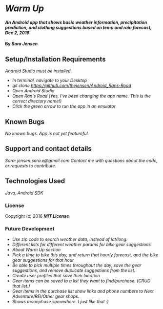 # _Warm Up_

#### _An Android app that shows basic weather information, precipitation prediction, and clothing suggestions based on temp and rain forecast, Dec 2, 2016_

#### By _**Sara Jensen**_

## Setup/Installation Requirements

_Android Studio must be installed._

* _In terminal, navigate to your Desktop_
* _git clone https://github.com/thejensen/Android_Rans-Road_
* _Open Android Studio_
* _Open Ran's Road (Yes, I've been changing the app name. This is the correct directory name!)_
* _Click the green arrow to run the app in an emulator_

## Known Bugs

_No known bugs. App is not yet featureful._

## Support and contact details

_Sara: jensen.sara.e@gmail.com_
_Contact me with questions about the code, or requests to contribute._

## Technologies Used

_Java, Android SDK_

### License

Copyright (c) 2016 **_MIT License_**


### Future Development

* _Use zip code to search weather data, instead of lat/long._
* _Different lists for different weather params for bike gear suggestions_
* _About Warm Up section_
* _Pick a time to bike this day, and return that hourly forecast, and the bike gear suggestions for that hour._
* _Be able to pick multiple times throughout the day, save the gear suggestions, and remove duplicate suggestions from the list._
* _Create user profiles that save their location_
* _Gear items can be saved to a list they want to find/purchase. (CRUD that list.)_
* _Gear items in the purchase list show links and phone numbers to Next Adventure/REI/Other gear shops._
* _Shows moonphase somewhere. I just like that :)_

